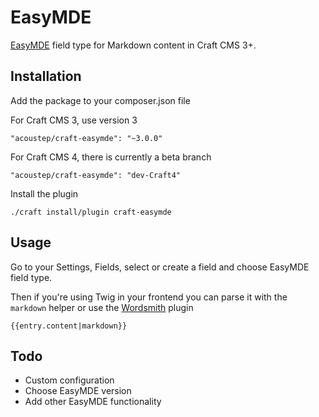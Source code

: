 # EasyMDE

[EasyMDE](https://github.com/Ionaru/easy-markdown-editor) field type for Markdown content in Craft CMS 3+.

## Installation

Add the package to your composer.json file

For Craft CMS 3, use version 3

```
"acoustep/craft-easymde": "~3.0.0"
```

For Craft CMS 4, there is currently a beta branch

```
"acoustep/craft-easymde": "dev-Craft4"
```

Install the plugin

```
./craft install/plugin craft-easymde
```

## Usage

Go to your Settings, Fields, select or create a field and choose EasyMDE field type.

Then if you're using Twig in your frontend you can parse it with the `markdown` helper or use the [Wordsmith](https://wordsmith.docs.topshelfcraft.com/guide/installation.html) plugin

```twig
{{entry.content|markdown}}
```

## Todo

* Custom configuration
* Choose EasyMDE version
* Add other EasyMDE functionality
